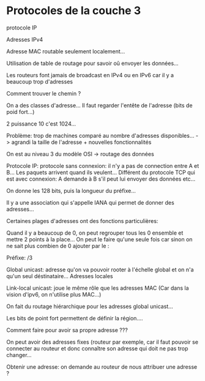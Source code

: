 # Protocoles de la couche 3

protocole IP

Adresses IPv4


Adresse MAC routable seulement localement...

Utilisation de table de routage pour savoir oû envoyer les données...

Les routeurs font jamais de broadcast en IPv4 ou en IPv6 car il y a beaucoup trop d'adresses

Comment trouver le chemin ?

On a des classes d'adresse... Il faut regarder l'entête de l'adresse (bits de poid fort...)

2 puissance 10 c'est 1024...

Problème: trop de machines comparé au nombre d'adresses disponibles...
-> agrandi la taille de l'adresse + nouvelles fonctionnalités


On est au niveau 3 du modèle OSI -> routage des données

Protocole IP: protocole sans connexion: il n'y a pas de connection entre A et B... Les paquets arrivent quand ils veulent... Différent du protocole TCP qui est avec connexion: A demande à B s'il peut lui envoyer des données etc...

On donne les 128 bits, puis la longueur du préfixe...

Il y a une association qui s'appelle IANA qui permet de donner des adresses...

Certaines plages d'adresses ont des fonctions particulières: 

Quand il y a beaucoup de 0, on peut regrouper tous les 0 ensemble et mettre 2 points à la place... On peut le faire qu'une seule fois car sinon on ne sait plus combien de 0 ajouter par le :

Préfixe: /3

Global unicast: adresse qu'on va pouvoir rooter à l'échelle global et on n'a qu'un seul déstinataire...
Adresses locales

Link-local unicast: joue le même rôle que les adresses MAC (Car dans la vision d'ipv6, on n'utilise plus MAC...)


On fait du routage hiérarchique pour les adresses global unicast...

Les bits de point fort permettent de définir la région....

Comment faire pour avoir sa propre adresse ???

On peut avoir des adresses fixes (routeur par exemple, car il faut pouvoir se connecter au routeur et donc connaître son adresse qui doit ne pas trop changer...

Obtenir une adresse: on demande au routeur de nous attribuer une adresse ?
